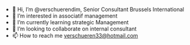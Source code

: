 - 👋 Hi, I’m @verschuerendim, Senior Consultant Brussels International 
- 👀 I’m interested in associatif management 
- 🌱 I’m currently learning strategic Management 
- 💞️ I’m looking to collaborate on internal consultant 
- 📫 How to reach me verschueren33@hotmail.com

<!---
verschuerendim/verschuerendim is a ✨ special ✨ repository because its `README.md` (this file) appears on your GitHub profile.
You can click the Preview link to take a look at your changes.
--->

